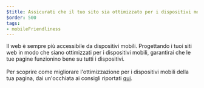 ```yaml
---
$title: Assicurati che il tuo sito sia ottimizzato per i dispositivi mobili
$order: 500
tags:
- mobileFriendliness
---
```


Il web è sempre più accessibile da dispositivi mobili. Progettando i tuoi siti web in modo che siano ottimizzati per i dispositivi mobili, garantirai che le tue pagine funzionino bene su tutti i dispositivi.<br><br> Per scoprire come migliorare l'ottimizzazione per i dispositivi mobili della tua pagina, dai un'occhiata ai consigli riportati [qui](https://developers.google.com/search/mobile-sites?hl=it).
